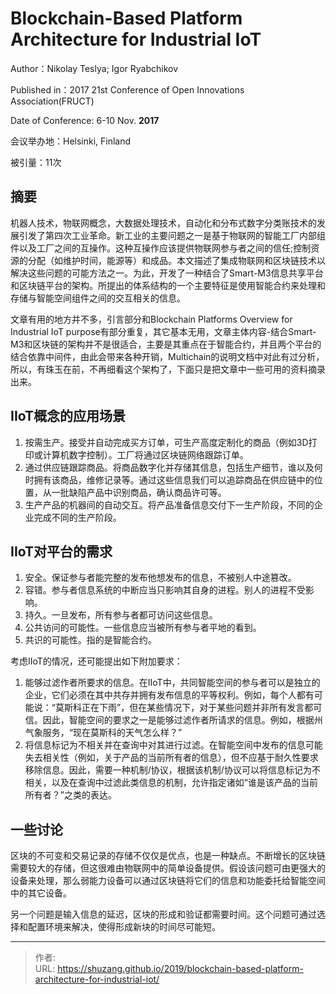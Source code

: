 # Blockchain-Based Platform Architecture for Industrial IoT


Author：Nikolay Teslya; Igor Ryabchikov

Published in：2017 21st Conference of Open Innovations Association(FRUCT)

Date of Conference: 6-10 Nov. **2017**

会议举办地：Helsinki, Finland

被引量：11次

## 摘要

机器人技术，物联网概念，大数据处理技术，自动化和分布式数字分类账技术的发展引发了第四次工业革命。新工业的主要问题之一是基于物联网的智能工厂内部组件以及工厂之间的互操作。这种互操作应该提供物联网参与者之间的信任;控制资源的分配（如维护时间，能源等）和成品。本文描述了集成物联网和区块链技术以解决这些问题的可能方法之一。为此，开发了一种结合了Smart-M3信息共享平台和区块链平台的架构。所提出的体系结构的一个主要特征是使用智能合约来处理和存储与智能空间组件之间的交互相关的信息。

<!--more-->

文章有用的地方并不多，引言部分和Blockchain Platforms Overview for Industrial IoT purpose有部分重复，其它基本无用，文章主体内容-结合Smart-M3和区块链的架构并不是很适合，主要是其重点在于智能合约，并且两个平台的结合依靠中间件，由此会带来各种开销，Multichain的说明文档中对此有过分析，所以，有珠玉在前，不再细看这个架构了，下面只是把文章中一些可用的资料摘录出来。

## IIoT概念的应用场景

1. 按需生产。接受并自动完成买方订单，可生产高度定制化的商品（例如3D打印或计算机数字控制）。工厂将通过区块链网络跟踪订单。
2. 通过供应链跟踪商品。将商品数字化并存储其信息，包括生产细节，谁以及何时拥有该商品，维修记录等。通过这些信息我们可以追踪商品在供应链中的位置，从一批缺陷产品中识别商品，确认商品许可等。
3. 生产产品的机器间的自动交互。将产品准备信息交付下一生产阶段，不同的企业完成不同的生产阶段。

## IIoT对平台的需求

1. 安全。保证参与者能完整的发布他想发布的信息，不被别人中途篡改。
2. 容错。参与者信息系统的中断应当只影响其自身的进程。别人的进程不受影响。
3. 持久。一旦发布，所有参与者都可访问这些信息。
4. 公共访问的可能性。一些信息应当被所有参与者平地的看到。
5. 共识的可能性。指的是智能合约。

考虑IIoT的情况，还可能提出如下附加要求：

1. 能够过滤作者所要求的信息。在IIoT中，共同智能空间的参与者可以是独立的企业，它们必须在其中共存并拥有发布信息的平等权利。例如，每个人都有可能说：“莫斯科正在下雨”，但在某些情况下，对于某些问题并非所有发言都可信。因此，智能空间的要求之一是能够过滤作者所请求的信息。例如，根据州气象服务，“现在莫斯科的天气怎么样？”
2. 将信息标记为不相关并在查询中对其进行过滤。在智能空间中发布的信息可能失去相关性（例如，关于产品的当前所有者的信息），但不应基于耐久性要求移除信息。因此，需要一种机制/协议，根据该机制/协议可以将信息标记为不相关，以及在查询中过滤此类信息的机制，允许指定诸如“谁是该产品的当前所有者？”之类的表达。

## 一些讨论

区块的不可变和交易记录的存储不仅仅是优点，也是一种缺点。不断增长的区块链需要较大的存储，但这很难由物联网中的简单设备提供。假设该问题可由更强大的设备来处理，那么弱能力设备可以通过区块链将它们的信息和功能委托给智能空间中的其它设备。

另一个问题是输入信息的延迟，区块的形成和验证都需要时间。这个问题可通过选择和配置环境来解决，使得形成新块的时间尽可能短。


---

> 作者:   
> URL: https://shuzang.github.io/2019/blockchain-based-platform-architecture-for-industrial-iot/  


